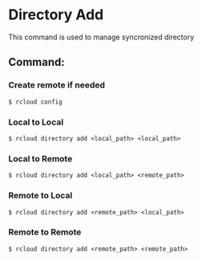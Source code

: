 # Directory Add
This command is used to manage syncronized directory

## Command:

### Create remote if needed
`$ rcloud config`

### Local to Local
`$ rcloud directory add <local_path> <local_path>`

### Local to Remote
`$ rcloud directory add <local_path> <remote_path>`

### Remote to Local
`$ rcloud directory add <remote_path> <local_path>`

### Remote to Remote
`$ rcloud directory add <remote_path> <remote_path>`